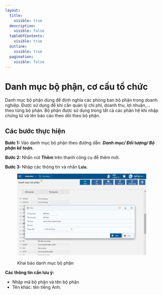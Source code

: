 ```yaml
---
layout:
  title:
    visible: true
  description:
    visible: false
  tableOfContents:
    visible: true
  outline:
    visible: true
  pagination:
    visible: false
---
```


# Danh mục bộ phận, cơ cấu tổ chức

Danh mục bộ phận dùng để định nghĩa các phòng ban bộ phận trong doanh nghiệp. Được sử dụng để khi cần quản lý chi phí, doanh thu, lợi nhuận,... theo từng bộ phận. Bộ phận được sử dụng trong tất cả các phân hệ khi nhập chứng từ và lên báo cáo theo dõi theo bộ phận.

## Các bước thực hiện

**Bước 1:** Vào danh mục bộ phận theo đường dẫn: _**Danh mục/ Đối tượng/ Bộ phận kế toán.**_

**Bước 2:** Nhấn nút **Thêm** trên thanh công cụ để thêm mới.

**Bước 3:** Nhập các thông tin và nhấn **Lưu.**

<figure><img src="../../.gitbook/assets/image (2).png" alt=""><figcaption><p>Khai báo danh mục bộ phận</p></figcaption></figure>

**Các thông tin cần lưu ý:**

* Nhập mã bộ phận và tên bộ phận
* Tên khác: tên tiếng Anh.
